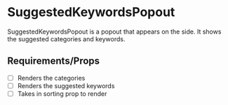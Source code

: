 # SuggestedKeywordsPopout
SuggestedKeywordsPopout is a popout that appears on the side. 
It shows the suggested categories and keywords. 

## Requirements/Props
* [ ] Renders the categories
* [ ] Renders the suggested keywords
* [ ] Takes in sorting prop to render
